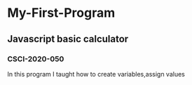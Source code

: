 # My-First-Program
## Javascript basic calculator
### CSCI-2020-050
In this program I taught how to create variables,assign values
